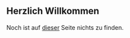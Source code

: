 ## Herzlich Willkommen

Noch ist auf [dieser](https://timotheuswiese.de) Seite nichts zu finden.

<!-- ```markdown
Syntax highlighted code block

# Header 1
## Header 2
### Header 3

- Bulleted
- List

1. Numbered
2. List

**Bold** and _Italic_ and `Code` text

[Link](url) and ![Image](src)
``` -->

<!-- How to push a change:
1. git add .
2. git commit -m "what changed"
3. git push -->